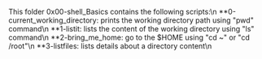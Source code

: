 This folder 0x00-shell_Basics contains the following scripts:\n
**0-current_working_directory: prints the working directory path using "pwd" command\n
**1-listit: lists the content of the working directory using "ls" command\n
**2-bring_me_home: go to the $HOME using "cd ~" or "cd /root"\n
**3-listfiles: lists details about a directory content\n
